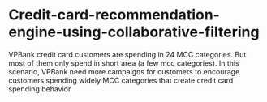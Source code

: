 # Credit-card-recommendation-engine-using-collaborative-filtering
VPBank credit card customers are spending in 24 MCC categories. But most of them only spend in short area (a few mcc categories). In this scenario, VPBank need more campaigns for customers to encourage customers spending widely MCC categories that create credit card spending behavior
